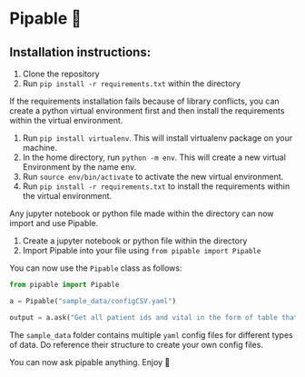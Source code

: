 # Pipable 🧪

## Installation instructions:

1) Clone the repository
2) Run `pip install -r requirements.txt` within the directory

If the requirements installation fails because of library conflicts, you can create a python virtual environment first and then install the requirements within the virtual environment. 

1) Run `pip install virtualenv`. This will install virtualenv package on your machine.
2) In the home directory, run `python -m env`. This will create a new virtual Environment by the name env.
3) Run `source env/bin/activate` to activate the new virtual environment.
4) Run `pip install -r requirements.txt` to install the requirements within the virtual environment.

Any jupyter notebook or python file made within the directory can now import and use Pipable.

1) Create a jupyter notebook or python file within the directory
2) Import Pipable into your file using `from pipable import Pipable`

You can now use the `Pipable` class as follows:

```python
from pipable import Pipable

a = Pipable("sample_data/configCSV.yaml")

output = a.ask("Get all patient ids and vital in the form of table that have vitals as Heart Rate and value between 100 to 150 between march to april 2023")

```

The `sample_data` folder contains multiple `yaml` config files for different types of data. Do reference their structure to create your own config files.

You can now ask pipable anything. Enjoy 🥳
